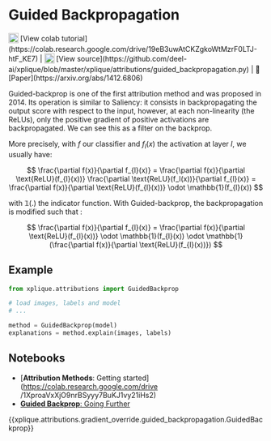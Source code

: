 # Guided Backpropagation

<sub>
    <img src="https://upload.wikimedia.org/wikipedia/commons/d/d0/Google_Colaboratory_SVG_Logo.svg" width="20">
</sub>[View colab tutorial](https://colab.research.google.com/drive/19eB3uwAtCKZgkoWtMzrF0LTJ-htF_KE7) |
<sub>
    <img src="https://upload.wikimedia.org/wikipedia/commons/9/91/Octicons-mark-github.svg" width="20">
</sub>[View source](https://github.com/deel-ai/xplique/blob/master/xplique/attributions/guided_backpropagation.py) |
📰 [Paper](https://arxiv.org/abs/1412.6806)

Guided-backprop is one of the first attribution method and was proposed in 2014.
Its operation is similar to Saliency: it consists in backpropagating the output score with respect to the input, 
however, at each non-linearity (the ReLUs), only the positive gradient of positive activations are backpropagated.
We can see this as a filter on the backprop.

More precisely, with $f$ our classifier and $f_l(x)$ the activation at layer $l$, we usually have:

$$ \frac{\partial f(x)}{\partial f_{l}(x)} =  \frac{\partial f(x)}{\partial \text{ReLU}(f_{l}(x))} \frac{\partial \text{ReLU}(f_l(x))}{\partial f_{l}(x)}
= \frac{\partial f(x)}{\partial \text{ReLU}(f_{l}(x))} \odot \mathbb{1}(f_{l}(x))
$$

with $\mathbb{1}(.)$ the indicator function. With Guided-backprop, the backpropagation is modified such that : 

$$
\frac{\partial f(x)}{\partial f_{l}(x)} =  
\frac{\partial f(x)}{\partial \text{ReLU}(f_{l}(x))} \odot \mathbb{1}(f_{l}(x)) \odot \mathbb{1}(\frac{\partial f(x)}{\partial \text{ReLU}(f_{l}(x))})
$$

## Example


```python
from xplique.attributions import GuidedBackprop

# load images, labels and model
# ...

method = GuidedBackprop(model)
explanations = method.explain(images, labels)
```

## Notebooks

- [**Attribution Methods**: Getting started](https://colab.research.google.com/drive
/1XproaVxXjO9nrBSyyy7BuKJ1vy21iHs2)
- [**Guided Backprop**: Going Further](https://colab.research.google.com/drive/19eB3uwAtCKZgkoWtMzrF0LTJ-htF_KE7)

{{xplique.attributions.gradient_override.guided_backpropagation.GuidedBackprop}}
